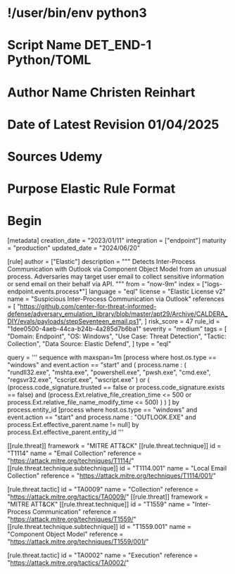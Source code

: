 # !/user/bin/env python3

# Script Name DET_END-1  Python/TOML
# Author Name Christen Reinhart
# Date of Latest Revision 01/04/2025
# Sources Udemy
# Purpose Elastic Rule Format 

# Begin

[metadata]
creation_date = "2023/01/11"
integration = ["endpoint"]
maturity = "production"
updated_date = "2024/06/20"

[rule]
author = ["Elastic"]
description = """
Detects Inter-Process Communication with Outlook via Component Object Model from an unusual process. Adversaries may
target user email to collect sensitive information or send email on their behalf via API.
"""
from = "now-9m"
index = ["logs-endpoint.events.process*"]
language = "eql"
license = "Elastic License v2"
name = "Suspicious Inter-Process Communication via Outlook"
references = [
    "https://github.com/center-for-threat-informed-defense/adversary_emulation_library/blob/master/apt29/Archive/CALDERA_DIY/evals/payloads/stepSeventeen_email.ps1",
]
risk_score = 47
rule_id = "1dee0500-4aeb-44ca-b24b-4a285d7b6ba1"
severity = "medium"
tags = [
    "Domain: Endpoint",
    "OS: Windows",
    "Use Case: Threat Detection",
    "Tactic: Collection",
    "Data Source: Elastic Defend",
]
type = "eql"

query = '''
sequence with maxspan=1m
[process where host.os.type == "windows" and event.action == "start" and
  (
    process.name : (
      "rundll32.exe", "mshta.exe", "powershell.exe", "pwsh.exe",
      "cmd.exe", "regsvr32.exe", "cscript.exe", "wscript.exe"
    ) or
    (
      (process.code_signature.trusted == false or process.code_signature.exists == false) and 
      (process.Ext.relative_file_creation_time <= 500 or process.Ext.relative_file_name_modify_time <= 500)
    )
  )
] by process.entity_id
[process where host.os.type == "windows" and event.action == "start" and process.name : "OUTLOOK.EXE" and
  process.Ext.effective_parent.name != null] by process.Ext.effective_parent.entity_id
'''


[[rule.threat]]
framework = "MITRE ATT&CK"
[[rule.threat.technique]]
id = "T1114"
name = "Email Collection"
reference = "https://attack.mitre.org/techniques/T1114/"
[[rule.threat.technique.subtechnique]]
id = "T1114.001"
name = "Local Email Collection"
reference = "https://attack.mitre.org/techniques/T1114/001/"



[rule.threat.tactic]
id = "TA0009"
name = "Collection"
reference = "https://attack.mitre.org/tactics/TA0009/"
[[rule.threat]]
framework = "MITRE ATT&CK"
[[rule.threat.technique]]
id = "T1559"
name = "Inter-Process Communication"
reference = "https://attack.mitre.org/techniques/T1559/"
[[rule.threat.technique.subtechnique]]
id = "T1559.001"
name = "Component Object Model"
reference = "https://attack.mitre.org/techniques/T1559/001/"



[rule.threat.tactic]
id = "TA0002"
name = "Execution"
reference = "https://attack.mitre.org/tactics/TA0002/"






